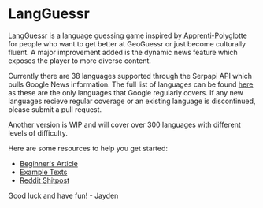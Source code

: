 # LangGuessr

[LangGuessr](https://lang-guessr.vercel.app/) is a language guessing game inspired by [Apprenti-Polyglotte](https://quiz.apprenti-polyglotte.net/) for people who want to get better at GeoGuessr or just become culturally fluent. A major improvement added is the dynamic news feature which exposes the player to more diverse content.

Currently there are 38 languages supported through the Serpapi API which pulls Google News information. The full list of languages can be found [here](langguessr/app/Data/languages_cut.json) as these are the only languages that Google regularly covers. If any new languages recieve regular coverage or an existing language is discontinued, please submit a pull request.

Another version is WIP and will cover over 300 languages with different levels of difficulty.

Here are some resources to help you get started:

- [Beginner's Article](https://theweek.com/articles/617776/how-identify-language-glance)
- [Example Texts](https://www.languageline.com/hubfs/LanguageLine_Collateral/Language_ID_Guide.pdf)
- [Reddit Shitpost](https://www.reddit.com/r/france/comments/l9a92r/quelle_langue_suisje_en_train_de_lire/#lightbox)

Good luck and have fun! - Jayden